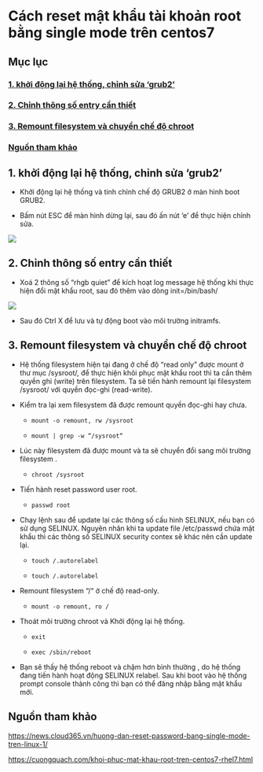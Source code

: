 # Cách reset mật khẩu tài khoản root bằng single mode trên centos7

## Mục lục

### [1. khởi động lại hệ thống, chỉnh sửa ‘grub2’]( https://github.com/phancong0897/Congphan/blob/master/Linux/C%C3%A1ch%20reset%20m%E1%BA%ADt%20kh%E1%BA%A9u%20t%C3%A0i%20kho%E1%BA%A3n%20root%20b%E1%BA%B1ng%20single%20mode%20tr%C3%AAn%20centos%207.md#1-kh%E1%BB%9Fi-%C4%91%E1%BB%99ng-l%E1%BA%A1i-h%E1%BB%87-th%E1%BB%91ng-ch%E1%BB%89nh-s%E1%BB%ADa-grub2)

### [2. Chỉnh thông số entry cần thiết](https://github.com/phancong0897/Congphan/blob/master/Linux/C%C3%A1ch%20reset%20m%E1%BA%ADt%20kh%E1%BA%A9u%20t%C3%A0i%20kho%E1%BA%A3n%20root%20b%E1%BA%B1ng%20single%20mode%20tr%C3%AAn%20centos%207.md#2-ch%E1%BB%89nh-th%C3%B4ng-s%E1%BB%91-entry-c%E1%BA%A7n-thi%E1%BA%BFt-1)

### [3. Remount filesystem và chuyển chế độ chroot](https://github.com/phancong0897/Congphan/blob/master/Linux/C%C3%A1ch%20reset%20m%E1%BA%ADt%20kh%E1%BA%A9u%20t%C3%A0i%20kho%E1%BA%A3n%20root%20b%E1%BA%B1ng%20single%20mode%20tr%C3%AAn%20centos%207.md#3-remount-filesystem-v%C3%A0-chuy%E1%BB%83n-ch%E1%BA%BF-%C4%91%E1%BB%99-chroot-1)

### [Nguồn tham khảo](https://github.com/phancong0897/Congphan/blob/master/Linux/C%C3%A1ch%20reset%20m%E1%BA%ADt%20kh%E1%BA%A9u%20t%C3%A0i%20kho%E1%BA%A3n%20root%20b%E1%BA%B1ng%20single%20mode%20tr%C3%AAn%20centos%207.md#ngu%E1%BB%93n-tham-kh%E1%BA%A3o)

## 1. khởi động lại hệ thống, chỉnh sửa ‘grub2’

- Khởi động lại hệ thống và tinh chỉnh chế độ GRUB2 ở màn hình boot GRUB2.

- Bấm nút ESC để màn hình dừng lại, sau đó ấn nút ‘e’ để thực hiện chỉnh sửa.

<img src="https://imgur.com/0K0c9h2.png">

## 2. Chỉnh thông số entry cần thiết

- Xoá 2 thông số “rhgb quiet” để kích hoạt log message hệ thống khi thực hiện đổi mật khẩu root, sau đó thêm vào dòng init=/bin/bash/

<img src="https://imgur.com/PwJKoue.png">

- Sau đó Ctrl X để lưu và tự động boot vào môi trường initramfs.

## 3. Remount filesystem và chuyển chế độ chroot

- Hệ thống filesystem hiện tại đang ở chế độ “read only” được mount ở thư mục /sysroot/, để thực hiện khôi phục mật khẩu root thì ta cần thêm quyền ghi (write) trên filesystem. Ta sẽ tiến hành remount lại filesystem /sysroot/ với quyền đọc-ghi (read-write).

- Kiểm tra lại xem filesystem đã được remount quyền đọc-ghi hay chưa.

    - ` mount -o remount, rw /sysroot `

    - ` mount | grep -w “/sysroot“ `

- Lúc này filesystem đã được mount và ta sẽ chuyển đổi sang môi trường filesystem .

    - ` chroot /sysroot `
 
- Tiến hành reset password user root.

    - ` passwd root `

- Chạy lệnh sau để update lại các thông số cấu hình SELINUX, nếu bạn có sử dụng SELINUX. Nguyên nhân khi ta update file /etc/passwd chứa mật khẩu thì các thông số SELINUX security contex sẽ khác nên cần update lại.

    - ` touch /.autorelabel `

    - ` touch /.autorelabel `

- Remount filesystem “/“ ở chế độ read-only.

    - ` mount -o remount, ro / `

- Thoát môi trường chroot và Khởi động lại hệ thống.

    - ` exit `

    - ` exec /sbin/reboot `
 
- Bạn sẽ thấy hệ thống reboot và chậm hơn bình thường , do hệ thống đang tiến hành hoạt động SELINUX relabel. Sau khi boot vào hệ thống prompt console thành công thì bạn có thể đăng nhập bằng mật khẩu mới.

## Nguồn tham khảo

https://news.cloud365.vn/huong-dan-reset-password-bang-single-mode-tren-linux-1/

https://cuongquach.com/khoi-phuc-mat-khau-root-tren-centos7-rhel7.html

